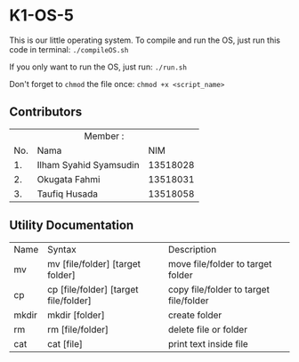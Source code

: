 # K1-OS-5
This is our little operating system. To compile and run the OS, just run this code in terminal:
`./compileOS.sh`

If you only want to run the OS, just run:
`./run.sh`  

Don't forget to `chmod` the file once:
`chmod +x <script_name>`

## Contributors
<table>
    <tr>
        <td colspan=3 align="center">Member :</td>
    </tr>
    <tr>
        <td>No.</td>
        <td>Nama</td>
        <td>NIM</td>
    </tr>
    <tr>
        <td>1.</td>
        <td>Ilham Syahid Syamsudin</td>
        <td>13518028</td>
    </tr>
    <tr>
        <td>2.</td>
        <td>Okugata Fahmi</td>
        <td>13518031</td>
    </tr>
    <tr>
        <td>3.</td>
        <td>Taufiq Husada</td>
        <td>13518058</td>
    </tr>
</table>

## Utility Documentation
<table>
    <tr>
        <td>Name</td>
        <td>Syntax</td>
        <td>Description</td>
    </tr>
    <tr>
        <td>mv</td>
        <td>mv [file/folder] [target folder]</td>
        <td>move file/folder to target folder</td>
    </tr>
    <tr>
        <td>cp</td>
        <td>cp [file/folder] [target file/folder]</td>
        <td> copy file/folder to target file/folder</td>
    </tr>
    <tr>
        <td>mkdir</td>
        <td>mkdir [folder]</td>
        <td>create folder</td>
    </tr>
    <tr>
        <td>rm</td>
        <td>rm [file/folder]</td>
        <td>delete file or folder</td>
    </tr>
    <tr>
        <td>cat</td>
        <td>cat [file]</td>
        <td>print text inside file</td>
    </tr>
    
</table>